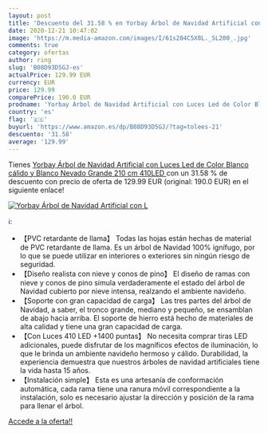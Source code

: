 ```yaml
---
layout: post
title: 'Descuento del 31.58 % en Yorbay Árbol de Navidad Artificial con L'
date: 2020-12-21 10:47:02
image: 'https://m.media-amazon.com/images/I/61s284C5X8L._SL200_.jpg'
comments: true
category: ofertas
author: ring
slug: 'B08D93D5GJ-es'
actualPrice: 129.99 EUR
currency: EUR
price: 129.99
comparePrice: 190.0 EUR
prodname: 'Yorbay Árbol de Navidad Artificial con Luces Led de Color Blanco cálido y Blanco Nevado Grande  210 cm 410LED '
country: 'es'
flag: '🇪🇸'
buyurl: 'https://www.amazon.es/dp/B08D93D5GJ/?tag=tolees-21'
descuento: '31.58'
average: '129.99'
---
```


Tienes [Yorbay Árbol de Navidad Artificial con Luces Led de Color Blanco cálido y Blanco Nevado Grande  210 cm 410LED ](https://www.amazon.es/dp/B08D93D5GJ/?tag=tolees-21) con un 31.58 % de descuento con precio de oferta de 129.99 EUR (original: 190.0 EUR) en el siguiente enlace!

[![Yorbay Árbol de Navidad Artificial con L](https://m.media-amazon.com/images/I/61s284C5X8L._SL200_.jpg)](https://www.amazon.es/dp/B08D93D5GJ/?tag=tolees-21)

ℹ️:

- 【PVC retardante de llama】 Todas las hojas están hechas de material de PVC retardante de llama. Es un árbol de Navidad 100% ignífugo, por lo que se puede utilizar en interiores o exteriores sin ningún riesgo de seguridad.
- 【Diseño realista con nieve y conos de pino】 El diseño de ramas con nieve y conos de pino simula verdaderamente el estado del árbol de Navidad cubierto por nieve intensa, realzando el ambiente navideño.
- 【Soporte con gran capacidad de carga】 Las tres partes del árbol de Navidad, a saber, el tronco grande, mediano y pequeño, se ensamblan de abajo hacia arriba. El soporte de hierro está hecho de materiales de alta calidad y tiene una gran capacidad de carga.
- 【Con Luces 410 LED +1400 puntas】 No necesita comprar tiras LED adicionales, puede disfrutar de los magníficos efectos de iluminación, lo que le brinda un ambiente navideño hermoso y cálido. Durabilidad, la experiencia demuestra que nuestros árboles de navidad artificiales tiene la vida hasta 15 años.
- 【Instalación simple】 Esta es una artesanía de conformación automática, cada rama tiene una ranura móvil correspondiente a la instalación, solo es necesario ajustar la dirección y posición de la rama para llenar el árbol.

[Accede a la oferta!!](https://www.amazon.es/dp/B08D93D5GJ/?tag=tolees-21)
